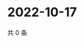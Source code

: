 # 2022-10-17

共 0 条

<!-- BEGIN WEIBO -->
<!-- 最后更新时间 Mon Oct 17 2022 16:34:20 GMT+0800 (China Standard Time) -->

<!-- END WEIBO -->
